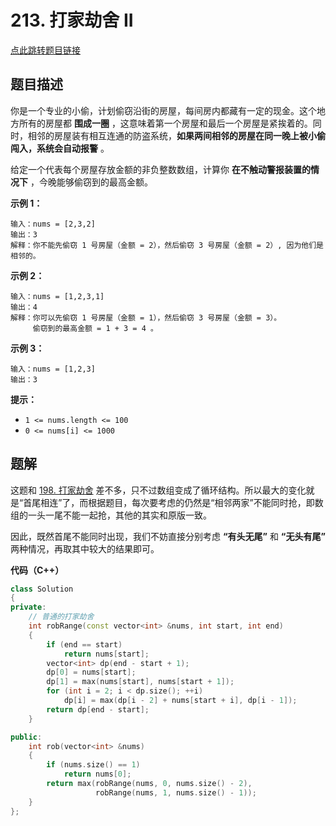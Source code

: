 # 213. 打家劫舍 II

[点此跳转题目链接](https://leetcode.cn/problems/house-robber-ii/description/)

## 题目描述

你是一个专业的小偷，计划偷窃沿街的房屋，每间房内都藏有一定的现金。这个地方所有的房屋都 **围成一圈** ，这意味着第一个房屋和最后一个房屋是紧挨着的。同时，相邻的房屋装有相互连通的防盗系统，**如果两间相邻的房屋在同一晚上被小偷闯入，系统会自动报警** 。

给定一个代表每个房屋存放金额的非负整数数组，计算你 **在不触动警报装置的情况下** ，今晚能够偷窃到的最高金额。

 

**示例 1：**

```
输入：nums = [2,3,2]
输出：3
解释：你不能先偷窃 1 号房屋（金额 = 2），然后偷窃 3 号房屋（金额 = 2）, 因为他们是相邻的。
```

**示例 2：**

```
输入：nums = [1,2,3,1]
输出：4
解释：你可以先偷窃 1 号房屋（金额 = 1），然后偷窃 3 号房屋（金额 = 3）。
     偷窃到的最高金额 = 1 + 3 = 4 。
```

**示例 3：**

```
输入：nums = [1,2,3]
输出：3
```

 

**提示：**

- `1 <= nums.length <= 100`
- `0 <= nums[i] <= 1000`



## 题解

这题和 [198. 打家劫舍](https://leetcode.cn/problems/house-robber/description/) 差不多，只不过数组变成了循环结构。所以最大的变化就是“首尾相连”了，而根据题目，每次要考虑的仍然是“相邻两家”不能同时抢，即数组的一头一尾不能一起抢，其他的其实和原版一致。

因此，既然首尾不能同时出现，我们不妨直接分别考虑 **“有头无尾”** 和 **“无头有尾”** 两种情况，再取其中较大的结果即可。

**代码（C++）**

```cpp
class Solution
{
private:
    // 普通的打家劫舍
    int robRange(const vector<int> &nums, int start, int end)
    {
        if (end == start)
            return nums[start];
        vector<int> dp(end - start + 1);
        dp[0] = nums[start];
        dp[1] = max(nums[start], nums[start + 1]);
        for (int i = 2; i < dp.size(); ++i)
            dp[i] = max(dp[i - 2] + nums[start + i], dp[i - 1]);
        return dp[end - start];
    }

public:
    int rob(vector<int> &nums)
    {
        if (nums.size() == 1)
            return nums[0];
        return max(robRange(nums, 0, nums.size() - 2), 
                   robRange(nums, 1, nums.size() - 1));
    }
};
```



